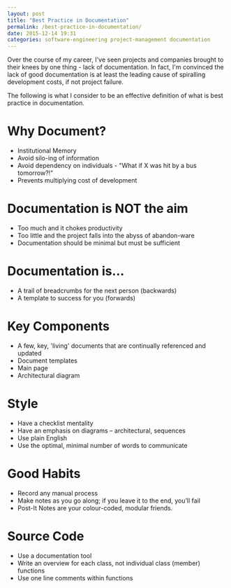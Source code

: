 ```yaml
---
layout: post
title: "Best Practice in Documentation"
permalink: /best-practice-in-documentation/
date: 2015-12-14 19:31
categories: software-engineering project-management documentation
---
```


Over the course of my career, I've seen projects and companies brought to their knees by one thing - lack of documentation. In fact, I'm convinced the lack of good documentation is at least the leading cause of spiralling development costs, if not project failure.

The following is what I consider to be an effective definition of what is best practice in documentation.

# Why Document?

* Institutional Memory
* Avoid silo-ing of information
* Avoid dependency on individuals - "What if X was hit by a bus tomorrow?!"
* Prevents multiplying cost of development

# Documentation is NOT the aim

* Too much and it chokes productivity
* Too little and the project falls into the abyss of abandon-ware
* Documentation should be minimal but must be sufficient

# Documentation is…

* A trail of breadcrumbs for the next person (backwards)
* A template to success for you (forwards)

# Key Components

* A few, key, 'living' documents that are continually referenced and updated
* Document templates
* Main page
* Architectural diagram

# Style

* Have a checklist mentality
* Have an emphasis on diagrams – architectural, sequences
* Use plain English
* Use the optimal, minimal number of words to communicate

# Good Habits

* Record any manual process
* Make notes as you go along; if you leave it to the end, you’ll fail
* Post-It Notes are your colour-coded, modular friends.

# Source Code

* Use a documentation tool
* Write an overview for each class, not individual class (member) functions
* Use one line comments within functions
